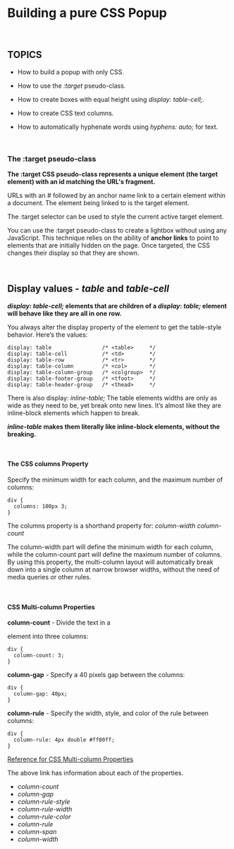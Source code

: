 # Building a pure CSS Popup

</br>

## TOPICS

- How to build a popup with only CSS.

- How to use the *:target* pseudo-class.

- How to create boxes with equal height using *display: table-cell;*.

- How to create CSS text columns.

- How to automatically hyphenate words using *hyphens: auto;* for text.

</br>


### The :target pseudo-class

**The :target CSS pseudo-class represents a unique element (the target element) with an id matching the URL's fragment.**

URLs with an # followed by an anchor name link to a certain element within a document. The element being linked to is the target element.

The :target selector can be used to style the current active target element.


You can use the :target pseudo-class to create a lightbox without using any JavaScript.
This technique relies on the ability of **anchor links** to point to elements that are initially hidden on the page.
Once targeted, the CSS changes their display so that they are shown.

</br>

## Display values - *table* and *table-cell*


***display: table-cell;* elements that are children of a *display: table;* element will behave like they are all in one row.**

You always alter the display property of the element to get the table-style behavior. Here’s the values:
```
display: table                /* <table>     */
display: table-cell           /* <td>        */
display: table-row            /* <tr>        */
display: table-column         /* <col>       */
display: table-column-group   /* <colgroup>  */
display: table-footer-group   /* <tfoot>     */
display: table-header-group   /* <thead>     */
```

There is also display: *inline-table;*
The table elements widths are only as wide as they need to be, yet break onto new lines. It’s almost like they are inline-block elements which happen to break.

***inline-table* makes them literally like inline-block elements, without the breaking.**

</br>

#### The CSS columns Property

Specify the minimum width for each column, and the maximum number of columns:
```
div {
  columns: 100px 3;
}
```

The columns property is a shorthand property for:
*column-width*
*column-count*


The column-width part will define the minimum width for each column, while the column-count part will define the maximum number of columns.
By using this property, the multi-column layout will automatically break down into a single column at narrow browser widths, without the need of media queries or other rules.

</br>

#### CSS Multi-column Properties

**column-count** - Divide the text in a <div> element into three columns:
```
div {
  column-count: 3;
}
```

**column-gap** - Specify a 40 pixels gap between the columns:
```
div {
  column-gap: 40px;
}
```

**column-rule** - Specify the width, style, and color of the rule between columns:
```
div {
  column-rule: 4px double #ff00ff;
}
```

[Reference for CSS Multi-column Properties](https://www.w3schools.com/css/css3_multiple_columns.asp)

The above link has information about each of the properties.

* *column-count*
* *column-gap*
* *column-rule-style*
* *column-rule-width*
* *column-rule-color*
* *column-rule*
* *column-span*
* *column-width*

